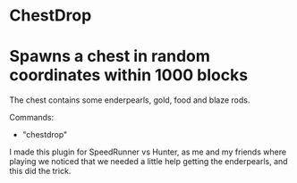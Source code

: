# ChestDrop
# Spawns a chest in random coordinates within 1000 blocks 
The chest contains some enderpearls, gold, food and blaze rods.

Commands:
  - "chestdrop"

I made this plugin for SpeedRunner vs Hunter, as me and my friends where playing we noticed that we needed a little help getting the enderpearls, and this did the trick.
